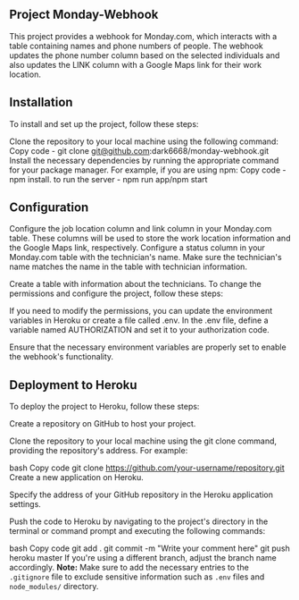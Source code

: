 ## Project Monday-Webhook

This project provides a webhook for Monday.com, which interacts with a table containing names and phone numbers of people. The webhook updates the phone number column based on the selected individuals and also updates the LINK column with a Google Maps link for their work location.

## Installation
To install and set up the project, follow these steps:

Clone the repository to your local machine using the following command:
Copy code -
git clone git@github.com:dark6668/monday-webhook.git
Install the necessary dependencies by running the appropriate command for your package manager. For example, if you are using npm:
Copy code - 
npm install.
to run the server  - npm run app/npm start
## Configuration
Configure the job location column and link column in your Monday.com table. These columns will be used to store the work location information and the Google Maps link, respectively.
Configure a status column in your Monday.com table with the technician's name. Make sure the technician's name matches the name in the table with technician information.

Create a table with information about the technicians.
To change the permissions and configure the project, follow these steps:

If you need to modify the permissions, you can update the environment variables in Heroku or create a file called .env. In the .env file, define a variable named AUTHORIZATION and set it to your authorization code.

Ensure that the necessary environment variables are properly set to enable the webhook's functionality.

## Deployment to Heroku
To deploy the project to Heroku, follow these steps:

Create a repository on GitHub to host your project.

Clone the repository to your local machine using the git clone command, providing the repository's address. For example:

bash
Copy code
git clone https://github.com/your-username/repository.git
Create a new application on Heroku.

Specify the address of your GitHub repository in the Heroku application settings.

Push the code to Heroku by navigating to the project's directory in the terminal or command prompt and executing the following commands:

bash
Copy code
git add .
git commit -m "Write your comment here"
git push heroku master
If you're using a different branch, adjust the branch name accordingly.
**Note:** Make sure to add the necessary entries to the `.gitignore` file to exclude sensitive information such as `.env` files and `node_modules/` directory.
